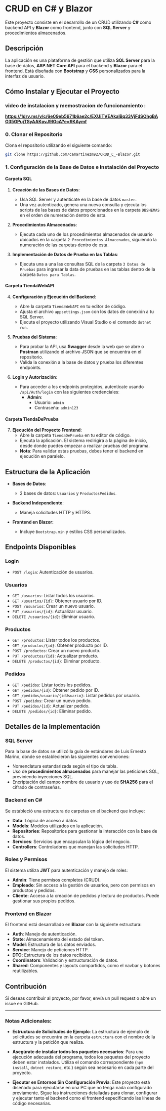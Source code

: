 
# CRUD en C# y Blazor

Este proyecto consiste en el desarrollo de un CRUD utilizando **C#** como backend API y **Blazor** como frontend, junto con **SQL Server** y procedimientos almacenados.

## Descripción

La aplicación es una plataforma de gestión que utiliza **SQL Server** para la base de datos, **ASP.NET Core API** para el backend y **Blazor** para el frontend. Está diseñada con **Bootstrap** y **CSS** personalizados para la interfaz de usuario.

## Cómo Instalar y Ejecutar el Proyecto

### video de instalacion y memostracion de funcionamiento : 
 **https://1drv.ms/v/c/6e09eb5971b6ae2c/EXUiTVEAkalBq33VjFdSOhgBAO35GPujTSyAAKpvJ9lOcA?e=9KAymf**

### 0. Clonar el Repositorio

Clona el repositorio utilizando el siguiente comando:

```bash
git clone https://github.com/camartinezm92/CRUD_C_-Blazor.git
```

### 1. Configuración de la Base de Datos e Instalación del Proyecto

#### **Carpeta SQL**

1. **Creación de las Bases de Datos**:
   - Usa SQL Server y autentícate en la base de datos `master`.
   - Una vez autenticado, genera una nueva consulta y ejecuta los scripts de las bases de datos proporcionados en la carpeta `DBSHEMAS` en el orden de numeración dentro de esta.

2. **Procedimientos Almacenados**:
   - Ejecuta cada uno de los procedimientos almacenados de usuario ubicados en la carpeta `2 Procedimientos Almacenados`, siguiendo la numeración de las carpetas dentro de esta.

3. **Implementación de Datos de Prueba en las Tablas**:
   - Ejecuta una a una las consultas SQL de la carpeta `3 Datos de Pruebas` para ingresar la data de pruebas en las tablas dentro de la carpeta `Datos para Tablas`.

#### **Carpeta TiendaWebAPI**

4. **Configuración y Ejecución del Backend**:
   - Abre la carpeta `TiendaWebAPI` en tu editor de código.
   - Ajusta el archivo `appsettings.json` con los datos de conexión a tu SQL Server.
   - Ejecuta el proyecto utilizando Visual Studio o el comando `dotnet run`.

5. **Pruebas del Sistema**:
   - Para probar la API, usa **Swagger** desde la web que se abre o **Postman** utilizando el archivo JSON que se encuentra en el repositorio.
   - Valida la conexión a la base de datos y prueba los diferentes endpoints.

6. **Login y Autorización**:
   - Para acceder a los endpoints protegidos, autentícate usando `/api/Auth/login` con las siguientes credenciales:
     - **Admin**:
       - Usuario: `admin`
       - Contraseña: `admin123`

#### **Carpeta TiendaDePrueba**

7. **Ejecución del Proyecto Frontend**:
   - Abre la carpeta `TiendaDePrueba` en tu editor de código.
   - Ejecuta la aplicación. El sistema redirigirá a la página de inicio, desde donde puedes empezar a realizar pruebas del programa.
   - **Nota**: Para validar estas pruebas, debes tener el backend en ejecución en paralelo.

## Estructura de la Aplicación

- **Bases de Datos**:
  - 2 bases de datos: `Usuarios` y `ProductosPedidos`.
  
- **Backend Independiente**:
  - Maneja solicitudes HTTP y HTTPS.
  
- **Frontend en Blazor**:
  - Incluye `Bootstrap.min` y estilos CSS personalizados.

## Endpoints Disponibles

### Login

- `POST /login`: Autenticación de usuarios.

### Usuarios

- `GET /usuarios`: Listar todos los usuarios.
- `GET /usuarios/{id}`: Obtener usuario por ID.
- `POST /usuarios`: Crear un nuevo usuario.
- `PUT /usuarios/{id}`: Actualizar usuario.
- `DELETE /usuarios/{id}`: Eliminar usuario.

### Productos

- `GET /productos`: Listar todos los productos.
- `GET /productos/{id}`: Obtener producto por ID.
- `POST /productos`: Crear un nuevo producto.
- `PUT /productos/{id}`: Actualizar producto.
- `DELETE /productos/{id}`: Eliminar producto.

### Pedidos

- `GET /pedidos`: Listar todos los pedidos.
- `GET /pedidos/{id}`: Obtener pedido por ID.
- `GET /pedidos/usuario/{idUsuario}`: Listar pedidos por usuario.
- `POST /pedidos`: Crear un nuevo pedido.
- `PUT /pedidos/{id}`: Actualizar pedido.
- `DELETE /pedidos/{id}`: Eliminar pedido.

## Detalles de la Implementación

### SQL Server

Para la base de datos se utilizó la guía de estándares de Luis Ernesto Marino, donde se establecieron las siguientes convenciones:

- Nomenclatura estandarizada según el tipo de tabla.
- Uso de **procedimientos almacenados** para manejar las peticiones SQL, previniendo inyecciones SQL.
- Encriptación del campo nombre de usuario y uso de **SHA256** para el cifrado de contraseñas.

### Backend en C#

Se estableció una estructura de carpetas en el backend que incluye:

- **Data**: Lógica de acceso a datos.
- **Models**: Modelos utilizados en la aplicación.
- **Repositories**: Repositorios para gestionar la interacción con la base de datos.
- **Services**: Servicios que encapsulan la lógica del negocio.
- **Controllers**: Controladores que manejan las solicitudes HTTP.

### Roles y Permisos

El sistema utiliza **JWT** para autenticación y manejo de roles:

- **Admin**: Tiene permisos completos (CRUD).
- **Empleado**: Sin acceso a la gestión de usuarios, pero con permisos en productos y pedidos.
- **Cliente**: Acceso a la creación de pedidos y lectura de productos. Puede gestionar sus propios pedidos.

### Frontend en Blazor

El frontend está desarrollado en **Blazor** con la siguiente estructura:

- **Auth**: Manejo de autenticación.
- **State**: Almacenamiento del estado del token.
- **Model**: Estructura de los datos enviados.
- **Service**: Manejo de peticiones HTTP.
- **DTO**: Estructura de los datos recibidos.
- **Coordinators**: Validación y estructuración de datos.
- **Shared**: Componentes y layouts compartidos, como el navbar y botones reutilizables.

## Contribución

Si deseas contribuir al proyecto, por favor, envía un pull request o abre un issue en GitHub.

---

### Notas Adicionales:

- **Estructura de Solicitudes de Ejemplo**: La estructura de ejemplo de solicitudes se encuentra en la carpeta `estructura` con el nombre de la estructura y la petición que realiza.
  
- **Asegúrate de instalar todos los paquetes necesarios**: Para una ejecución adecuada del programa, todos los paquetes del proyecto deben estar instalados. Utiliza el comando correspondiente (`npm install`, `dotnet restore`, etc.) según sea necesario en cada parte del proyecto.

- **Ejecutar en Entornos Sin Configuración Previa**: Este proyecto está diseñado para ejecutarse en una PC que no tenga nada configurado previamente. Sigue las instrucciones detalladas para clonar, configurar y ejecutar tanto el backend como el frontend especificando las líneas de código necesarias.

